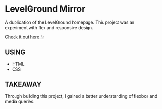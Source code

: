 # LevelGround Mirror
A duplication of the LevelGround homepage. This project was an experiment with flex and responsive design.

[Check it out here :sparkles:](https://lgmirror.netlify.app)

## USING 
- HTML
- CSS

## TAKEAWAY
Through building this project, I gained a better understanding of flexbox and media queries. 
